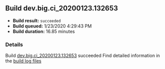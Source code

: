 ## Build dev.big.ci_20200123.132653
- **Build result:** `succeeded`
- **Build queued:** 1/23/2020 4:29:43 PM
- **Build duration:** 16.85 minutes
### Details
Build [dev.big.ci_20200123.132653](https://winappstudio.visualstudio.com/web/build.aspx?pcguid=a4ef43be-68ce-4195-a619-079b4d9834c2&builduri=vstfs%3a%2f%2f%2fBuild%2fBuild%2f32653) succeeded
Find detailed information in the [build log files]()
